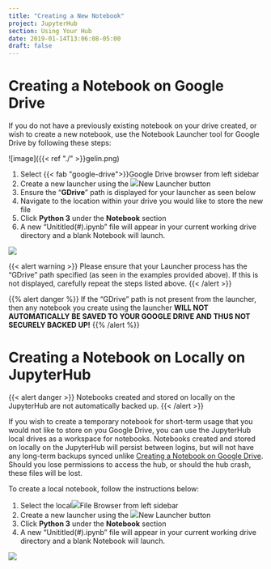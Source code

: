 ```yaml
---
title: "Creating a New Notebook"
project: JupyterHub
section: Using Your Hub
date: 2019-01-14T13:06:08-05:00
draft: false
---
```


# Creating a Notebook on Google Drive

If you do not have a previously existing notebook on your drive created, or wish to create a new notebook, use the Notebook Launcher tool for Google Drive by following these steps:

![image]({{< ref "./" >}}gelin.png)

1. Select  {{< fab "google-drive">}}Google Drive browser from left sidebar
2. Create a new launcher using the ![](../.gitbook/assets/screenshot-from-2018-09-19-15-46-05.png)New Launcher button  
3. Ensure the “**GDrive**” path is displayed for your launcher as seen below
4. Navigate to the location within your drive you would like to store the new file
5. Click **Python 3** under the **Notebook** section
6. A new “Unititled\(\#\).ipynb” file will appear in your current working drive directory and a blank Notebook will launch.

![](../.gitbook/assets/screenshot-from-2018-09-18-14-21-03.png)

{{< alert warning >}}
Please ensure that your Launcher process has the “GDrive” path specified \(as seen in the examples provided above\). If this is not displayed, carefully repeat the steps listed above.
{{< /alert >}}

{{% alert danger %}}
If the “GDrive” path is not present from the launcher, then any notebook you create using the launcher **WILL NOT** **AUTOMATICALLY** **BE SAVED TO YOUR GOOGLE DRIVE AND THUS NOT SECURELY BACKED UP!**
{{% /alert %}}

# Creating a Notebook on Locally on JupyterHub

{{< alert danger >}}
Notebooks created and stored on locally on the JupyterHub are not automatically backed up.
{{< /alert >}}

If you wish to create a temporary notebook for short-term usage that you would not like to store on you Google Drive, you can use the JupyterHub local drives as a workspace for notebooks. Notebooks created and stored on locally on the JupyterHub will persist between logins, but will not have any long-term backups synced unlike [Creating a Notebook on Google Drive](creating-a-new-notebook.md#creating-a-notebook-on-google-drive). Should you lose permissions to access the hub, or should the hub crash, these files will be lost.

To create a local notebook, follow the instructions below:

1. Select the local![](../.gitbook/assets/screenshot-from-2018-09-19-09-14-01.png)File Browser from left sidebar
2. Create a new launcher using the ![](../.gitbook/assets/screenshot-from-2018-09-19-15-46-05.png)New Launcher button
3. Click **Python 3** under the **Notebook** section
4. A new “Unititled\(\#\).ipynb” file will appear in your current working drive directory and a blank Notebook will launch.

![](../.gitbook/assets/screenshot-from-2018-09-19-09-21-05.png)
